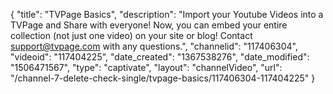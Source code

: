 {
    "title": "TVPage Basics",
    "description": "Import your Youtube Videos into a TVPage and Share with everyone! Now, you can embed your entire collection (not just one video) on your site or blog! Contact support@tvpage.com with any questions.",
    "channelid": "117406304",
    "videoid": "117404225",
    "date_created": "1367538276",
    "date_modified": "1506471567",
    "type": "captivate",
    "layout": "channelVideo",
    "url": "\/channel-7-delete-check-single\/tvpage-basics\/117406304-117404225"
}